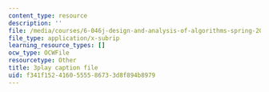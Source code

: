 ```yaml
---
content_type: resource
description: ''
file: /media/courses/6-046j-design-and-analysis-of-algorithms-spring-2015/f341f1524160555586733d8f894b8979_3MpzavN3Mco.vtt
file_type: application/x-subrip
learning_resource_types: []
ocw_type: OCWFile
resourcetype: Other
title: 3play caption file
uid: f341f152-4160-5555-8673-3d8f894b8979
---
```

